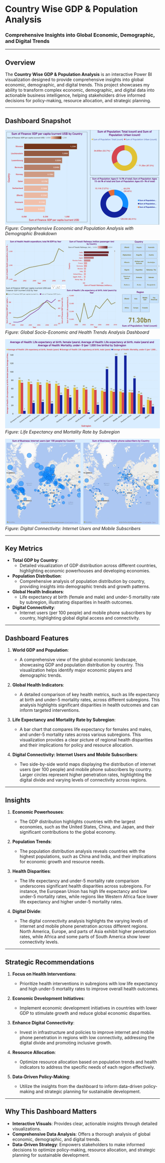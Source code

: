 # **Country Wise GDP & Population Analysis**  
### **Comprehensive Insights into Global Economic, Demographic, and Digital Trends**  

---

## **Overview**  
The **Country Wise GDP & Population Analysis** is an interactive Power BI visualization designed to provide comprehensive insights into global economic, demographic, and digital trends. This project showcases my ability to transform complex economic, demographic, and digital data into actionable business intelligence, helping stakeholders drive informed decisions for policy-making, resource allocation, and strategic planning.

---

## **Dashboard Snapshot**  

![Comprehensive Economic and Population Analysis with Demographic Breakdown](Images/Dashboard_Image_01.png)  
*Figure: Comprehensive Economic and Population Analysis with Demographic Breakdown*  

![Global Socio-Economic and Health Trends Analysis Dashboard](Images/Dashboard_Image_02.png)  
*Figure: Global Socio-Economic and Health Trends Analysis Dashboard*  

![Life Expectancy and Mortality Rate by Subregion](Images/Image_03.png)  
*Figure: Life Expectancy and Mortality Rate by Subregion*

![Digital Connectivity: Internet Users and Mobile Subscribers](Images/Image_04.png)  
*Figure: Digital Connectivity: Internet Users and Mobile Subscribers*

---

## **Key Metrics**  
- **Total GDP by Country**:  
   - Detailed visualization of GDP distribution across different countries, highlighting economic powerhouses and developing economies.
- **Population Distribution**:  
   - Comprehensive analysis of population distribution by country, providing insights into demographic trends and growth patterns.
- **Global Health Indicators**:  
   - Life expectancy at birth (female and male) and under-5 mortality rate by subregion, illustrating disparities in health outcomes.
- **Digital Connectivity**:  
   - Internet users (per 100 people) and mobile phone subscribers by country, highlighting global digital access and connectivity.

---

## **Dashboard Features**  

1. **World GDP and Population**:  
   - A comprehensive view of the global economic landscape, showcasing GDP and population distribution by country. This visualization helps identify major economic players and demographic trends.

2. **Global Health Indicators**:  
   - A detailed comparison of key health metrics, such as life expectancy at birth and under-5 mortality rates, across different subregions. This analysis highlights significant disparities in health outcomes and can inform targeted interventions.

3. **Life Expectancy and Mortality Rate by Subregion**:  
   - A bar chart that compares life expectancy for females and males, and under-5 mortality rates across various subregions. This visualization provides a clear picture of regional health disparities and their implications for policy and resource allocation.

4. **Digital Connectivity: Internet Users and Mobile Subscribers**:  
   - Two side-by-side world maps displaying the distribution of internet users (per 100 people) and mobile phone subscribers by country. Larger circles represent higher penetration rates, highlighting the digital divide and varying levels of connectivity across regions.

---

## **Insights**  

1. **Economic Powerhouses**:  
   - The GDP distribution highlights countries with the largest economies, such as the United States, China, and Japan, and their significant contributions to the global economy.

2. **Population Trends**:  
   - The population distribution analysis reveals countries with the highest populations, such as China and India, and their implications for economic growth and resource needs.

3. **Health Disparities**:  
   - The life expectancy and under-5 mortality rate comparison underscores significant health disparities across subregions. For instance, the European Union has high life expectancy and low under-5 mortality rates, while regions like Western Africa face lower life expectancy and higher under-5 mortality rates.

4. **Digital Divide**:  
   - The digital connectivity analysis highlights the varying levels of internet and mobile phone penetration across different regions. North America, Europe, and parts of Asia exhibit higher penetration rates, while Africa and some parts of South America show lower connectivity levels.

---

## **Strategic Recommendations**  

1. **Focus on Health Interventions**:  
   - Prioritize health interventions in subregions with low life expectancy and high under-5 mortality rates to improve overall health outcomes.

2. **Economic Development Initiatives**:  
   - Implement economic development initiatives in countries with lower GDP to stimulate growth and reduce global economic disparities.

3. **Enhance Digital Connectivity**:  
   - Invest in infrastructure and policies to improve internet and mobile phone penetration in regions with low connectivity, addressing the digital divide and promoting inclusive growth.

4. **Resource Allocation**:  
   - Optimize resource allocation based on population trends and health indicators to address the specific needs of each region effectively.

5. **Data-Driven Policy-Making**:  
   - Utilize the insights from the dashboard to inform data-driven policy-making and strategic planning for sustainable development.

---

## **Why This Dashboard Matters**  
- **Interactive Visuals**: Provides clear, actionable insights through detailed visualizations.  
- **Comprehensive Data Analysis**: Offers a thorough analysis of global economic, demographic, and digital trends.  
- **Data-Driven Strategy**: Empowers stakeholders to make informed decisions to optimize policy-making, resource allocation, and strategic planning for sustainable development.
